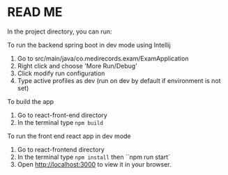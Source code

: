 # READ ME

In the project directory, you can run:

To run the backend spring boot in dev mode using Intellij
1. Go to src/main/java/co.medirecords.exam/ExamApplication
2. Right click and choose 'More Run/Debug'
3. Click modify run configuration
4. Type active profiles as dev (run on dev by default if environment is not set)

To build the app
1. Go to react-front-end directory
2. In the terminal type `npm build`

To run the front end react app in dev mode
1. Go to react-frontend directory
2. In the terminal type `npm install` then ``npm run start`
3. Open [http://localhost:3000](http://localhost:3000) to view it in your browser.

